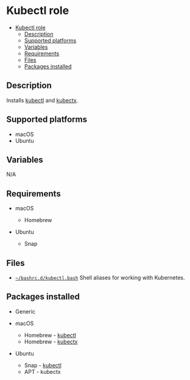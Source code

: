 # Kubectl role

- [Kubectl role](#kubectl-role)
  - [Description](#description)
  - [Supported platforms](#supported-platforms)
  - [Variables](#variables)
  - [Requirements](#requirements)
  - [Files](#files)
  - [Packages installed](#packages-installed)

## Description

Installs [kubectl](https://kubernetes.io/docs/reference/kubectl/) and [kubectx](https://github.com/ahmetb/kubectx/).

## Supported platforms

- macOS
- Ubuntu

## Variables

N/A

## Requirements

- macOS
  - Homebrew

- Ubuntu
  - Snap
  
## Files

- [`~/bashrc.d/kubectl.bash`](files/kubectl.bash) Shell aliases for working with Kubernetes.

## Packages installed

- Generic

- macOS
  - Homebrew - [kubectl](https://formulae.brew.sh/formula/kubernetes-cli)
  - Homebrew - [kubectx](https://formulae.brew.sh/formula/kubectx)

- Ubuntu
  - Snap - [kubectl](https://snapcraft.io/kubectl)
  - APT - kubectx
